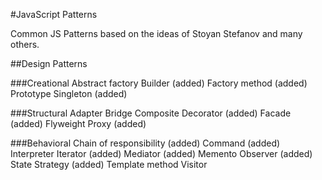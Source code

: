 #JavaScript Patterns

Common JS Patterns based on the ideas of Stoyan Stefanov and many others.

##Design Patterns

###Creational
Abstract factory
Builder (added)
Factory method (added)
Prototype
Singleton (added)

###Structural
Adapter 
Bridge
Composite
Decorator (added)
Facade (added)
Flyweight
Proxy (added)

###Behavioral
Chain of responsibility (added)
Command (added)
Interpreter
Iterator (added)
Mediator (added)
Memento
Observer (added)
State
Strategy (added)
Template method
Visitor
